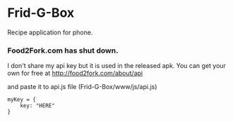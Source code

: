 # Frid-G-Box
Recipe application for phone.

### Food2Fork.com has shut down. 

I don't share my api key but it is used in the released apk.
You can get your own for free at http://food2fork.com/about/api

and paste it to api.js file (Frid-G-Box/www/js/api.js)
```
myKey = {
    key: "HERE"
}
```

